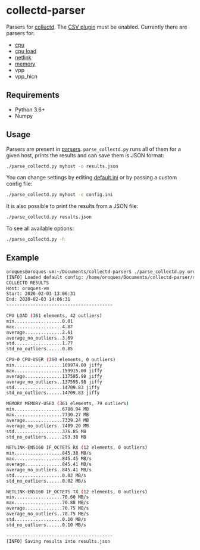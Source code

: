 # collectd-parser

Parsers for [collectd](https://github.com/collectd/collectd). The [CSV plugin](https://collectd.org/wiki/index.php/Plugin:CSV) must be enabled. Currently there are parsers for:
* [cpu](https://collectd.org/wiki/index.php/Plugin:CPU)
* [cpu load](https://collectd.org/wiki/index.php/Plugin:Load)
* [netlink](https://collectd.org/wiki/index.php/Plugin:Netlink)
* [memory](https://collectd.org/wiki/index.php/Plugin:Memory)
* vpp
* vpp_hicn

## Requirements
* Python 3.6+
* Numpy

## Usage
Parsers are present in [parsers](parsers). `parse_collectd.py` runs all of them for a given host, prints the results and can save them is JSON format:
```sh
./parse_collectd.py myhost -o results.json
```

You can change settings by editing [default.ini](default.ini) or by passing a custom config file:
```sh
./parse_collectd.py myhost -c config.ini
```

It is also possible to print the results from a JSON file:
```sh
./parse_collectd.py results.json
```

To see all available options:
```sh
./parse_collectd.py -h
```

## Example

```sh
oroques@oroques-vm:~/Documents/collectd-parser$ ./parse_collectd.py oroques-vm -o results.json
[INFO] Loaded default config: /home/oroques/Documents/collectd-parser/default.ini
COLLECTD RESULTS
Host: oroques-vm
Start: 2020-02-03 13:06:31
End: 2020-02-03 14:06:31
----------------------------------------

CPU LOAD (361 elements, 42 outliers)
min..................0.01 
max..................4.87 
average..............2.61 
average_no_outliers..3.69 
std..................1.77 
std_no_outliers......0.85 

CPU-0 CPU-USER (360 elements, 0 outliers)
min..................109974.00 jiffy
max..................159915.00 jiffy
average..............137595.98 jiffy
average_no_outliers..137595.98 jiffy
std..................14709.83 jiffy
std_no_outliers......14709.83 jiffy

MEMORY MEMORY-USED (361 elements, 79 outliers)
min..................6788.94 MB
max..................7730.27 MB
average..............7339.24 MB
average_no_outliers..7489.20 MB
std..................376.85 MB
std_no_outliers......293.38 MB

NETLINK-ENS160 IF_OCTETS RX (12 elements, 0 outliers)
min..................845.38 MB/s
max..................845.45 MB/s
average..............845.41 MB/s
average_no_outliers..845.41 MB/s
std..................0.02 MB/s
std_no_outliers......0.02 MB/s

NETLINK-ENS160 IF_OCTETS TX (12 elements, 0 outliers)
min..................70.60 MB/s
max..................70.88 MB/s
average..............70.75 MB/s
average_no_outliers..70.75 MB/s
std..................0.10 MB/s
std_no_outliers......0.10 MB/s

----------------------------------------
[INFO] Saving results into results.json
```
